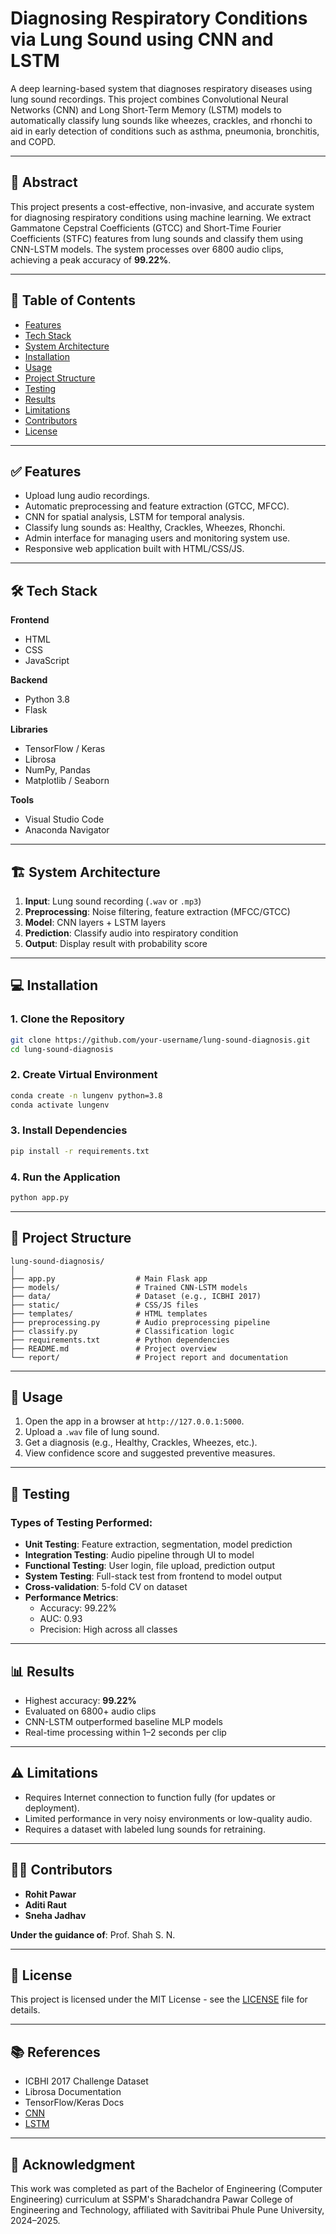 # Diagnosing Respiratory Conditions via Lung Sound using CNN and LSTM

A deep learning-based system that diagnoses respiratory diseases using lung sound recordings. This project combines Convolutional Neural Networks (CNN) and Long Short-Term Memory (LSTM) models to automatically classify lung sounds like wheezes, crackles, and rhonchi to aid in early detection of conditions such as asthma, pneumonia, bronchitis, and COPD.

---

## 🧠 Abstract

This project presents a cost-effective, non-invasive, and accurate system for diagnosing respiratory conditions using machine learning. We extract Gammatone Cepstral Coefficients (GTCC) and Short-Time Fourier Coefficients (STFC) features from lung sounds and classify them using CNN-LSTM models. The system processes over 6800 audio clips, achieving a peak accuracy of **99.22%**.

---

## 📌 Table of Contents

- [Features](#-features)
- [Tech Stack](#-tech-stack)
- [System Architecture](#-system-architecture)
- [Installation](#-installation)
- [Usage](#-usage)
- [Project Structure](#-project-structure)
- [Testing](#-testing)
- [Results](#-results)
- [Limitations](#-limitations)
- [Contributors](#-contributors)
- [License](#-license)

---

## ✅ Features

- Upload lung audio recordings.
- Automatic preprocessing and feature extraction (GTCC, MFCC).
- CNN for spatial analysis, LSTM for temporal analysis.
- Classify lung sounds as: Healthy, Crackles, Wheezes, Rhonchi.
- Admin interface for managing users and monitoring system use.
- Responsive web application built with HTML/CSS/JS.

---

## 🛠 Tech Stack

**Frontend**
- HTML
- CSS
- JavaScript

**Backend**
- Python 3.8
- Flask

**Libraries**
- TensorFlow / Keras
- Librosa
- NumPy, Pandas
- Matplotlib / Seaborn

**Tools**
- Visual Studio Code
- Anaconda Navigator

---

## 🏗️ System Architecture

1. **Input**: Lung sound recording (`.wav` or `.mp3`)
2. **Preprocessing**: Noise filtering, feature extraction (MFCC/GTCC)
3. **Model**: CNN layers + LSTM layers
4. **Prediction**: Classify audio into respiratory condition
5. **Output**: Display result with probability score

---

## 💻 Installation

### 1. Clone the Repository
```bash
git clone https://github.com/your-username/lung-sound-diagnosis.git
cd lung-sound-diagnosis
```

### 2. Create Virtual Environment
```bash
conda create -n lungenv python=3.8
conda activate lungenv
```

### 3. Install Dependencies
```bash
pip install -r requirements.txt
```

### 4. Run the Application
```bash
python app.py
```

---

## 📂 Project Structure

```
lung-sound-diagnosis/
│
├── app.py                  # Main Flask app
├── models/                 # Trained CNN-LSTM models
├── data/                   # Dataset (e.g., ICBHI 2017)
├── static/                 # CSS/JS files
├── templates/              # HTML templates
├── preprocessing.py        # Audio preprocessing pipeline
├── classify.py             # Classification logic
├── requirements.txt        # Python dependencies
├── README.md               # Project overview
└── report/                 # Project report and documentation
```

---

## 🚀 Usage

1. Open the app in a browser at `http://127.0.0.1:5000`.
2. Upload a `.wav` file of lung sound.
3. Get a diagnosis (e.g., Healthy, Crackles, Wheezes, etc.).
4. View confidence score and suggested preventive measures.

---

## 🧪 Testing

### Types of Testing Performed:
- **Unit Testing**: Feature extraction, segmentation, model prediction
- **Integration Testing**: Audio pipeline through UI to model
- **Functional Testing**: User login, file upload, prediction output
- **System Testing**: Full-stack test from frontend to model output
- **Cross-validation**: 5-fold CV on dataset
- **Performance Metrics**:
  - Accuracy: 99.22%
  - AUC: 0.93
  - Precision: High across all classes

---

## 📊 Results

- Highest accuracy: **99.22%**
- Evaluated on 6800+ audio clips
- CNN-LSTM outperformed baseline MLP models
- Real-time processing within 1–2 seconds per clip

---

## ⚠️ Limitations

- Requires Internet connection to function fully (for updates or deployment).
- Limited performance in very noisy environments or low-quality audio.
- Requires a dataset with labeled lung sounds for retraining.

---

## 👨‍💻 Contributors

- **Rohit Pawar**
- **Aditi Raut**
- **Sneha Jadhav**

**Under the guidance of**: Prof. Shah S. N.

---

## 📃 License

This project is licensed under the MIT License - see the [LICENSE](LICENSE) file for details.

---

## 📚 References

- ICBHI 2017 Challenge Dataset
- Librosa Documentation
- TensorFlow/Keras Docs
- [CNN](https://en.wikipedia.org/wiki/Convolutional_neural_network)
- [LSTM](https://en.wikipedia.org/wiki/Long_short-term_memory)

---

## 📌 Acknowledgment

This work was completed as part of the Bachelor of Engineering (Computer Engineering) curriculum at SSPM's Sharadchandra Pawar College of Engineering and Technology, affiliated with Savitribai Phule Pune University, 2024–2025.
